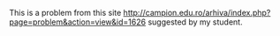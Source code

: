 This is a problem from this site http://campion.edu.ro/arhiva/index.php?page=problem&action=view&id=1626 suggested by my student.

